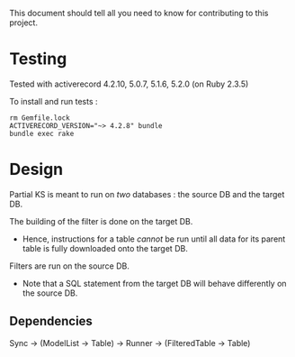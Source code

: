 This document should tell all you need to know for contributing to this project.

# Testing

Tested with activerecord 4.2.10, 5.0.7, 5.1.6, 5.2.0 (on Ruby 2.3.5)


To install and run tests :

```
rm Gemfile.lock
ACTIVERECORD_VERSION="~> 4.2.8" bundle
bundle exec rake
```

# Design

Partial KS is meant to run on *two* databases : the source DB and the target DB.

The building of the filter is done on the target DB.
  - Hence, instructions for a table *cannot* be run until all data for its parent
    table is fully downloaded onto the target DB.

Filters are run on the source DB.
  - Note that a SQL statement from the target DB will behave differently on the source DB.

## Dependencies

Sync -> (ModelList -> Table) -> Runner -> (FilteredTable -> Table)
